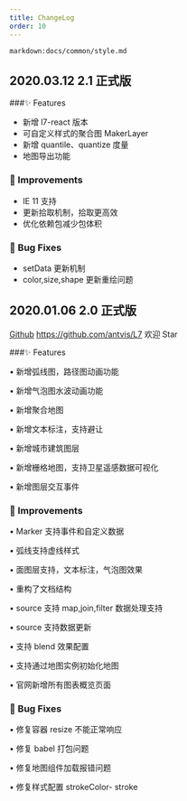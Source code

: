 ```yaml
---
title: ChangeLog
order: 10
---
```


`markdown:docs/common/style.md`

## 2020.03.12 2.1 正式版

###✨ Features

- 新增 l7-react 版本
- 可自定义样式的聚合图 MakerLayer
- 新增 quantile、quantize 度量
- 地图导出功能

### 🍏 Improvements

- IE 11 支持
- 更新拾取机制，拾取更高效
- 优化依赖包减少包体积

### 🐞 Bug Fixes

- setData 更新机制
- color,size,shape 更新重绘问题

## 2020.01.06 2.0 正式版

[Github](https://github.com/antvis/L7) https://github.com/antvis/L7 欢迎 Star

###✨ Features

• 新增弧线图，路径图动画功能

• 新增气泡图水波动画功能

• 新增聚合地图

• 新增文本标注，支持避让

• 新增城市建筑图层

• 新增栅格地图，支持卫星遥感数据可视化

• 新增图层交互事件

### 🍏 Improvements

• Marker 支持事件和自定义数据

• 弧线支持虚线样式

• 面图层支持，文本标注，气泡图效果

• 重构了文档结构

• source 支持 map,join,filter 数据处理支持

• source 支持数据更新

• 支持 blend 效果配置

• 支持通过地图实例初始化地图

• 官网新增所有图表概览页面

### 🐞 Bug Fixes

• 修复容器 resize 不能正常响应

• 修复 babel 打包问题

• 修复地图组件加载报错问题

• 修复样式配置 strokeColor- stroke
